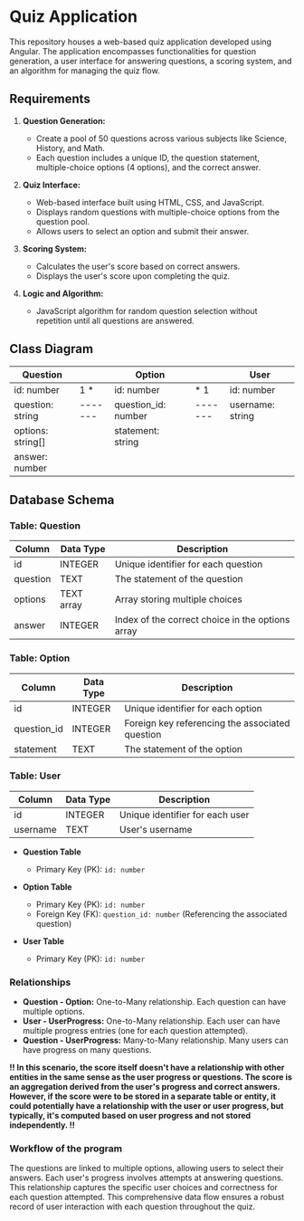 # Quiz Application

This repository houses a web-based quiz application developed using Angular. The application encompasses functionalities for question generation, a user interface for answering questions, a scoring system, and an algorithm for managing the quiz flow.

## Requirements

1. **Question Generation:**
    - Create a pool of 50 questions across various subjects like Science, History, and Math.
    - Each question includes a unique ID, the question statement, multiple-choice options (4 options), and the correct answer.
  
2. **Quiz Interface:**
    - Web-based interface built using HTML, CSS, and JavaScript.
    - Displays random questions with multiple-choice options from the question pool.
    - Allows users to select an option and submit their answer.
  
3. **Scoring System:**
    - Calculates the user's score based on correct answers.
    - Displays the user's score upon completing the quiz.
  
4. **Logic and Algorithm:**
    - JavaScript algorithm for random question selection without repetition until all questions are answered.

## Class Diagram

| Question          |       | Option              |       | User             |
|-------------------|-------|---------------------|-------|------------------|
| id: number        | 1   * | id: number          | *   1 | id: number       |
| question: string  |-------| question_id: number |-------| username: string |
| options: string[] |       | statement: string   |       |                  |
| answer: number    |       |                     |       |                  |


## Database Schema

### Table: Question
| Column           | Data Type     | Description                                         |
|------------------|---------------|-----------------------------------------------------|
| id               | INTEGER       | Unique identifier for each question                 |
| question         | TEXT          | The statement of the question                       |
| options          | TEXT array    | Array storing multiple choices                      |
| answer           | INTEGER       | Index of the correct choice in the options array    |

### Table: Option
| Column           | Data Type     | Description                                         |
|------------------|---------------|-----------------------------------------------------|
| id               | INTEGER       | Unique identifier for each option                   |
| question_id      | INTEGER       | Foreign key referencing the associated question     |
| statement        | TEXT          | The statement of the option                         |

### Table: User
| Column           | Data Type     | Description                                         |
|------------------|---------------|-----------------------------------------------------|
| id               | INTEGER       | Unique identifier for each user                     |
| username         | TEXT          | User's username                                     |

- **Question Table**
  - Primary Key (PK): `id: number`

- **Option Table**
  - Primary Key (PK): `id: number`
  - Foreign Key (FK): `question_id: number` (Referencing the associated question)

- **User Table**
  - Primary Key (PK): `id: number`

### Relationships

- **Question - Option:** One-to-Many relationship. Each question can have multiple options.
- **User - UserProgress:** One-to-Many relationship. Each user can have multiple progress entries (one for each question attempted).
- **Question - UserProgress:** Many-to-Many relationship. Many users can have progress on many questions.

**!! In this scenario, the score itself doesn't have a relationship with other entities in the same sense as the user progress or questions. The score is an aggregation derived from the user's progress and correct answers. However, if the score were to be stored in a separate table or entity, it could potentially have a relationship with the user or user progress, but typically, it's computed based on user progress and not stored independently. !!**

### Workflow of the program

The questions are linked to multiple options, allowing users to select their answers. Each user's progress involves attempts at answering questions. This relationship captures the specific user choices and correctness for each question attempted. This comprehensive data flow ensures a robust record of user interaction with each question throughout the quiz.


